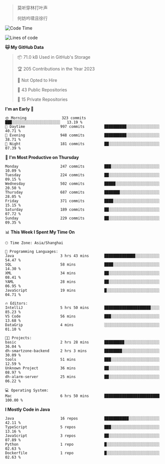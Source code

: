 > 莫听穿林打叶声
> 
> 何妨吟啸且徐行

<!-- ![Github Stats](https://github-readme-stats.vercel.app/api?username=catch6&count_private=true&show_icons=true&theme=gruvbox) -->

<!-- ![Top Langs](https://github-readme-stats.vercel.app/api/top-langs/?username=catch6&layout=compact) -->

<!--START_SECTION:waka-->
![Code Time](http://img.shields.io/badge/Code%20Time-295%20hrs%2046%20mins-blue)

![Lines of code](https://img.shields.io/badge/From%20Hello%20World%20I%27ve%20Written-9.3%20million%20lines%20of%20code-blue)

**🐱 My GitHub Data** 

> 📦 71.0 kB Used in GitHub's Storage 
 > 
> 🏆 205 Contributions in the Year 2023
 > 
> 🚫 Not Opted to Hire
 > 
> 📜 43 Public Repositories 
 > 
> 🔑 15 Private Repositories 
 > 
**I'm an Early 🐤** 

```text
🌞 Morning                323 commits         ███░░░░░░░░░░░░░░░░░░░░░░   13.19 % 
🌆 Daytime                997 commits         ██████████░░░░░░░░░░░░░░░   40.71 % 
🌃 Evening                948 commits         ██████████░░░░░░░░░░░░░░░   38.71 % 
🌙 Night                  181 commits         ██░░░░░░░░░░░░░░░░░░░░░░░   07.39 % 
```
📅 **I'm Most Productive on Thursday** 

```text
Monday                   247 commits         ███░░░░░░░░░░░░░░░░░░░░░░   10.09 % 
Tuesday                  224 commits         ██░░░░░░░░░░░░░░░░░░░░░░░   09.15 % 
Wednesday                502 commits         █████░░░░░░░░░░░░░░░░░░░░   20.50 % 
Thursday                 687 commits         ███████░░░░░░░░░░░░░░░░░░   28.05 % 
Friday                   371 commits         ████░░░░░░░░░░░░░░░░░░░░░   15.15 % 
Saturday                 189 commits         ██░░░░░░░░░░░░░░░░░░░░░░░   07.72 % 
Sunday                   229 commits         ██░░░░░░░░░░░░░░░░░░░░░░░   09.35 % 
```


📊 **This Week I Spent My Time On** 

```text
🕑︎ Time Zone: Asia/Shanghai

💬 Programming Languages: 
Java                     3 hrs 43 mins       ██████████████░░░░░░░░░░░   54.47 % 
SQL                      58 mins             ████░░░░░░░░░░░░░░░░░░░░░   14.30 % 
XML                      34 mins             ██░░░░░░░░░░░░░░░░░░░░░░░   08.41 % 
YAML                     28 mins             ██░░░░░░░░░░░░░░░░░░░░░░░   06.95 % 
JavaScript               19 mins             █░░░░░░░░░░░░░░░░░░░░░░░░   04.71 % 

🔥 Editors: 
IntelliJ                 5 hrs 50 mins       █████████████████████░░░░   85.23 % 
VS Code                  56 mins             ███░░░░░░░░░░░░░░░░░░░░░░   13.68 % 
DataGrip                 4 mins              ░░░░░░░░░░░░░░░░░░░░░░░░░   01.10 % 

🐱‍💻 Projects: 
basic                    2 hrs 28 mins       █████████░░░░░░░░░░░░░░░░   36.04 % 
dh-smartzone-backend     2 hrs 3 mins        ████████░░░░░░░░░░░░░░░░░   30.09 % 
tools                    51 mins             ███░░░░░░░░░░░░░░░░░░░░░░   12.59 % 
Unknown Project          36 mins             ██░░░░░░░░░░░░░░░░░░░░░░░   08.97 % 
dh-alarm-server          25 mins             ██░░░░░░░░░░░░░░░░░░░░░░░   06.22 % 

💻 Operating System: 
Mac                      6 hrs 50 mins       █████████████████████████   100.00 % 
```

**I Mostly Code in Java** 

```text
Java                     16 repos            ███████████░░░░░░░░░░░░░░   42.11 % 
TypeScript               5 repos             ███░░░░░░░░░░░░░░░░░░░░░░   13.16 % 
JavaScript               3 repos             ██░░░░░░░░░░░░░░░░░░░░░░░   07.89 % 
Python                   1 repo              █░░░░░░░░░░░░░░░░░░░░░░░░   02.63 % 
Dockerfile               1 repo              █░░░░░░░░░░░░░░░░░░░░░░░░   02.63 % 
```




<!--END_SECTION:waka-->
